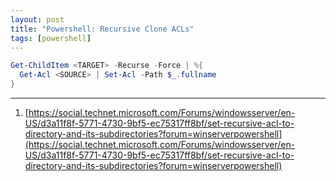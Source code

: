 ```yaml
---
layout: post
title: "Powershell: Recursive Clone ACLs"
tags: [powershell]
---
```


```powershell
Get-ChildItem <TARGET> -Recurse -Force | %{
  Get-Acl <SOURCE> | Set-Acl -Path $_.fullname
}
```

---
1. [https://social.technet.microsoft.com/Forums/windowsserver/en-US/d3a11f8f-5771-4730-9bf5-ec75317ff8bf/set-recursive-acl-to-directory-and-its-subdirectories?forum=winserverpowershell](https://social.technet.microsoft.com/Forums/windowsserver/en-US/d3a11f8f-5771-4730-9bf5-ec75317ff8bf/set-recursive-acl-to-directory-and-its-subdirectories?forum=winserverpowershell)
